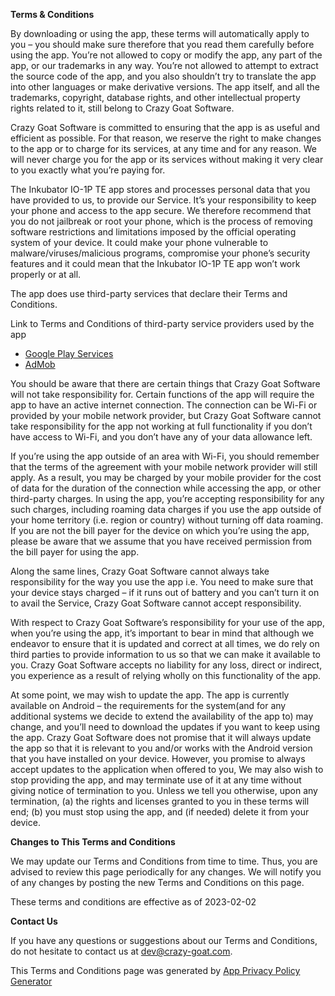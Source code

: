 **Terms & Conditions**

By downloading or using the app, these terms will automatically apply to you – you should make sure therefore that you
read them carefully before using the app. You’re not allowed to copy or modify the app, any part of the app, or our
trademarks in any way. You’re not allowed to attempt to extract the source code of the app, and you also shouldn’t try
to translate the app into other languages or make derivative versions. The app itself, and all the trademarks,
copyright, database rights, and other intellectual property rights related to it, still belong to Crazy Goat Software.

Crazy Goat Software is committed to ensuring that the app is as useful and efficient as possible. For that reason, we
reserve the right to make changes to the app or to charge for its services, at any time and for any reason. We will
never charge you for the app or its services without making it very clear to you exactly what you’re paying for.

The Inkubator IO-1P TE app stores and processes personal data that you have provided to us, to provide our Service. It’s
your responsibility to keep your phone and access to the app secure. We therefore recommend that you do not jailbreak or
root your phone, which is the process of removing software restrictions and limitations imposed by the official
operating system of your device. It could make your phone vulnerable to malware/viruses/malicious programs, compromise
your phone’s security features and it could mean that the Inkubator IO-1P TE app won’t work properly or at all.

The app does use third-party services that declare their Terms and Conditions.

Link to Terms and Conditions of third-party service providers used by the app

* [Google Play Services](https://policies.google.com/terms)
* [AdMob](https://developers.google.com/admob/terms)

You should be aware that there are certain things that Crazy Goat Software will not take responsibility for. Certain
functions of the app will require the app to have an active internet connection. The connection can be Wi-Fi or provided
by your mobile network provider, but Crazy Goat Software cannot take responsibility for the app not working at full
functionality if you don’t have access to Wi-Fi, and you don’t have any of your data allowance left.

If you’re using the app outside of an area with Wi-Fi, you should remember that the terms of the agreement with your
mobile network provider will still apply. As a result, you may be charged by your mobile provider for the cost of data
for the duration of the connection while accessing the app, or other third-party charges. In using the app, you’re
accepting responsibility for any such charges, including roaming data charges if you use the app outside of your home
territory (i.e. region or country) without turning off data roaming. If you are not the bill payer for the device on
which you’re using the app, please be aware that we assume that you have received permission from the bill payer for
using the app.

Along the same lines, Crazy Goat Software cannot always take responsibility for the way you use the app i.e. You need to
make sure that your device stays charged – if it runs out of battery and you can’t turn it on to avail the Service,
Crazy Goat Software cannot accept responsibility.

With respect to Crazy Goat Software’s responsibility for your use of the app, when you’re using the app, it’s important
to bear in mind that although we endeavor to ensure that it is updated and correct at all times, we do rely on third
parties to provide information to us so that we can make it available to you. Crazy Goat Software accepts no liability
for any loss, direct or indirect, you experience as a result of relying wholly on this functionality of the app.

At some point, we may wish to update the app. The app is currently available on Android – the requirements for the
system(and for any additional systems we decide to extend the availability of the app to) may change, and you’ll need to
download the updates if you want to keep using the app. Crazy Goat Software does not promise that it will always update
the app so that it is relevant to you and/or works with the Android version that you have installed on your device.
However, you promise to always accept updates to the application when offered to you, We may also wish to stop providing
the app, and may terminate use of it at any time without giving notice of termination to you. Unless we tell you
otherwise, upon any termination, (a) the rights and licenses granted to you in these terms will end; (b) you must stop
using the app, and (if needed) delete it from your device.

**Changes to This Terms and Conditions**

We may update our Terms and Conditions from time to time. Thus, you are advised to review this page periodically for any
changes. We will notify you of any changes by posting the new Terms and Conditions on this page.

These terms and conditions are effective as of 2023-02-02

**Contact Us**

If you have any questions or suggestions about our Terms and Conditions, do not hesitate to contact us at
dev@crazy-goat.com.

This Terms and Conditions page was generated
by [App Privacy Policy Generator](https://app-privacy-policy-generator.nisrulz.com/)
